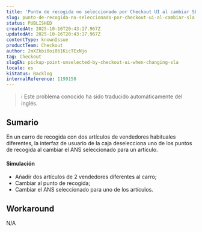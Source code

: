 ```yaml
---
title: 'Punto de recogida no seleccionado por Checkout UI al cambiar SLA'
slug: punto-de-recogida-no-seleccionado-por-checkout-ui-al-cambiar-sla
status: PUBLISHED
createdAt: 2025-10-16T20:43:17.967Z
updatedAt: 2025-10-16T20:43:17.967Z
contentType: knownIssue
productTeam: Checkout
author: 2mXZkbi0oi061KicTExNjo
tag: Checkout
slugEN: pickup-point-unselected-by-checkout-ui-when-changing-sla
locale: es
kiStatus: Backlog
internalReference: 1199158
---
```


>ℹ️ Este problema conocido ha sido traducido automáticamente del inglés.

## Sumario


En un carro de recogida con dos artículos de vendedores habituales diferentes, la interfaz de usuario de la caja deselecciona uno de los puntos de recogida al cambiar el ANS seleccionado para un artículo.


#### Simulación



- Añadir dos artículos de 2 vendedores diferentes al carro;
- Cambiar al punto de recogida;
- Cambiar el ANS seleccionado para uno de los artículos.

## Workaround


N/A


